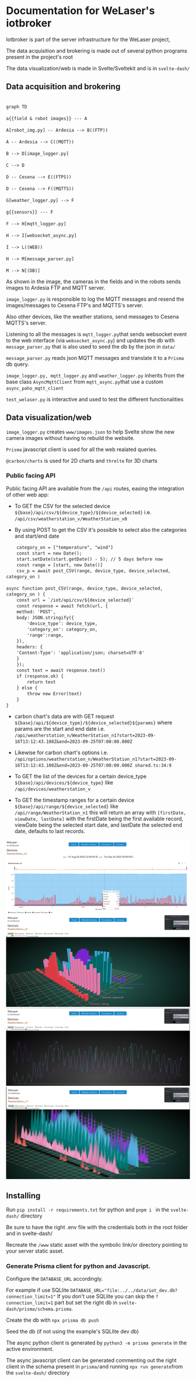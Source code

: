 # Documentation for WeLaser's iotbroker 

Iotbroker is part of the server infrastructure for the WeLaser project,

The data acquisition and brokering is made out of several python programs present in the project's root

The data visualization/web is made in Svelte/Sveltekit and is in `svelte-dash/`


## Data acquisition and brokering
```mermaid

graph TD

a{{field & robot images}} --- A

A[robot_img.py] -- Ardesia --> B((FTP))

A -- Ardesia --> C((MQTT))

B --> D[image_logger.py]

C --> D

D -- Cesena --> E((FTPS))

D -- Cesena --> F((MQTTS))

G[weather_logger.py] --> F

g{{sensors}} --- F

F --> H[mqtt_logger.py]

H --> I[websocket_async.py]

I --> L((WEB))

H --> M[message_parser.py]

M --> N[(DB)]

```

As shown in the image, the cameras in the fields and in the robots sends images to Ardesia FTP and MQTT server. 

`image_logger.py` is responsible to log the MQTT messages and resend the images/messages to Cesena FTP's and MQTTS's server. 

Also other devices, like the weather stations, send messages to Cesena MQTTS's server. 

Listening to all the messages is `mqtt_logger.py`that sends websocket event to the web interface (via `websocket_async.py`) and updates the db with `message_parser.py` that is also used to seed the db by the json in `data/`

`message_parser.py` reads json MQTT messages and translate it to a `Prisma` db query. 

`image_logger.py, mqtt_logger.py` and `weather_logger.py` inherits from the base class `AsyncMqttClient` from `mqtt_async.py`that use a custom `async_paho_mqtt_client`

`test_welaser.py` is interactive and used to test the different functionalities


## Data visualization/web 

`image_logger.py` creates `www/images.json` to help Svelte show the new camera images without having to rebuild the website.

`Prisma` javascript client is used for all the web realated queries.

`@carbon/charts` is used for 2D charts and `threlte` for 3D charts

### Public facing API
Public facing API are available from the `/api` routes, easing the integration of other web app:

- To GET the CSV for the selected device `${base}/api/csv/${device_type}/${device_selected}` i.e. `/api/csv/weatherstation_v/WeatherStation_v0` 

- By using POST to get the CSV it's possible to select also the categories and start/end date
```
    category_on = ["temperature", "wind"]
    const start = new Date();
    start.setDate(start.getDate() - 5); // 5 days before now
    const range = [start, new Date()]
    csv_p = await post_CSV(range, device_type, device_selected, category_on )

async function post_CSV(range, device_type, device_selected, category_on ) {
    const url = `/iot/api/csv/${device_selected}`
    const response = await fetch(url, {
    method: 'POST',
    body: JSON.stringify({ 
        'device_type': device_type, 
        'category_on': category_on, 
        'range':range,
    }),
    headers: {
    'Content-Type': 'application/json; charset=UTF-8'
    }
    });
    const text = await response.text()
    if (response.ok) {
        return text
    } else {
        throw new Error(text)
    }
}
```

- carbon chart's data are with GET request `${base}/api/${device_type}/${device_selected}${params}` where params are the start and end date i.e. `/api/weatherstation_n/WeatherStation_n1?start=2023-09-16T13:12:43.108Z&end=2023-09-25T07:00:00.000Z`

- Likewise for carbon chart's options i.e. `/api/options/weatherstation_n/WeatherStation_n1?start=2023-09-16T13:12:43.108Z&end=2023-09-25T07:00:00.000Z shared.ts:34:9`

- To GET the list of the devices for a certain device_type `${base}/api/devices/${device_type}` like `/api/devices/weatherstation_v`

- To GET the timestamp ranges for a certain device `${base}/api/range/${device_selected}`  like `/api/range/WeatherStation_n1` this will return an array with `[firstDate, viewDate, lastDate]` with the firstDate being the first available record, viewDate being the selected start date, and  lastDate the selected end date, defaults to last records.






![carbon_charts](doc/2D_carbon_charts.png)
![Three.js/Threlte](doc/3D_1.png)
![Three.js/Threlte](doc/3D_2.png)
![Three.js/Threlte](doc/3D_3.png)

## Installing
Run `pip install -r requirements.txt` for python and `pnpm i ` in the `svelte-dash/` directory

Be sure to have the right .env file with the credentials both in the root folder and in svelte-dash/

Recreate the `/www` static asset with the symbolic link/or directory pointing to your server static asset. 


### Generate Prisma client for python and Javascript. 

Configure the `DATABASE_URL` accordingly. 

For example if use SQLlite `DATABASE_URL="file:../../data/iot_dev.db?connection_limit=1"` If you don't use SQLlite you can skip the `?connection_limit=1` part but set the right db in `svelte-dash/prisma/schema.prisma`. 

Create the db with `npx prisma db push`

Seed the db (if not using the example's SQLlite dev db)

The async python client is generated by `python3 -m prisma generate` in the active environment. 

The async javascript client can be generated commenting out the right client in the schema present in `prisma/`and running  `npx run generate`from the `svelte-dash/` directory
